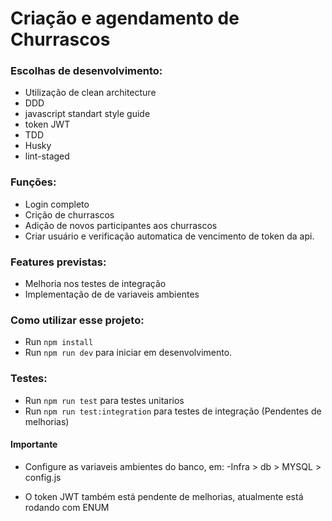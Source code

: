 # Criação e agendamento de Churrascos


### Escolhas de desenvolvimento:

- Utilização de clean architecture
- DDD
- javascript standart style guide
- token JWT
- TDD
- Husky
- lint-staged

### Funções:

- Login completo
- Crição de churrascos
- Adição de novos participantes aos churrascos
- Criar usuário e verificação automatica de vencimento de token da api.


### Features previstas:

- Melhoria nos testes de integração
- Implementação de de variaveis ambientes

### Como utilizar esse projeto:

- Run `npm install`
- Run `npm run dev` para iniciar em desenvolvimento.


### Testes:
- Run `npm run test` para testes unitarios 
- Run `npm run test:integration` para testes de integração (Pendentes de melhorias) 


#### Importante

- Configure  as variaveis ambientes do banco, em:
  -Infra > db > MYSQL > config.js

- O token JWT também está pendente de melhorias, atualmente está rodando com ENUM